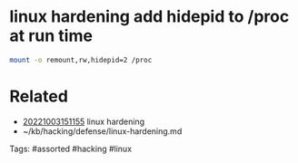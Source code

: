 # linux hardening add hidepid to /proc at run time
```bash
mount -o remount,rw,hidepid=2 /proc
```

# Related
- [20221003151155](/zet/20221003151155/README.md) linux hardening
- ~/kb/hacking/defense/linux-hardening.md

Tags:
    #assorted #hacking #linux
